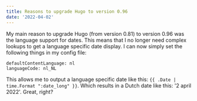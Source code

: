 ```yaml
---
title: Reasons to upgrade Hugo to version 0.96
date: '2022-04-02'
---
```


My main reason to upgrade Hugo (from version 0.81) to version 0.96 was the language support for dates. This means that I no longer need complex lookups to get a language specific date display. I can now simply set the following things in my config file:

```
defaultContentLanguage: nl
languageCode: nl_NL
```

This allows me to output a language specific date like this: `{{ .Date | time.Format ":date_long" }}`. Which results in a Dutch date like this: '2 april 2022'. Great, right?
